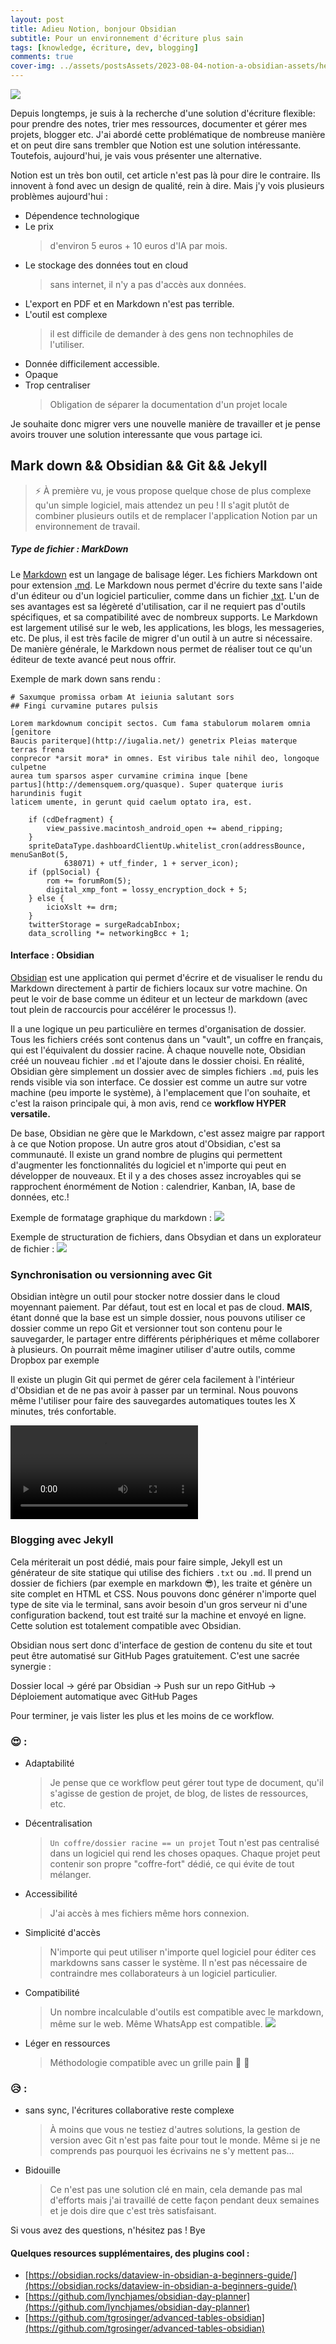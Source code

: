```yaml
---
layout: post
title: Adieu Notion, bonjour Obsidian
subtitle: Pour un environnement d'écriture plus sain
tags: [knowledge, écriture, dev, blogging]
comments: true
cover-img: ../assets/postsAssets/2023-08-04-notion-a-obsidian-assets/header.jpg
---
```

![](../assets/postsAssets/2023-08-04-notion-a-obsidian-assets/header.jpg)

Depuis longtemps, je suis à la recherche d'une solution d'écriture flexible: pour prendre des notes, trier mes ressources, documenter et gérer mes projets, blogger etc. J'ai abordé cette problématique de nombreuse manière et on peut dire sans trembler que Notion est une solution intéressante. Toutefois, aujourd'hui, je vais vous présenter une alternative.

Notion est un très bon outil, cet article n'est pas là pour dire le contraire. Ils innovent à fond avec un design de qualité, rein à dire. Mais j'y vois plusieurs problèmes aujourd'hui :

- Dépendence technologique
- Le prix   
	> d'environ 5 euros + 10 euros d'IA par mois.
- Le stockage des données tout en cloud
	> sans internet, il n'y a pas d'accès aux données.  
- L'export en PDF et en Markdown n'est pas terrible.
- L'outil est complexe  
	> il est difficile de demander à des gens non technophiles de l'utiliser. 
- Donnée difficilement accessible.
- Opaque
- Trop centraliser  
	> Obligation de séparer la documentation d'un projet locale

Je souhaite donc migrer vers une nouvelle manière de travailler et je pense avoirs trouver une solution interessante que vous partage ici.
## Mark down && Obsidian && Git && Jekyll

> ⚡ À première vu, je vous propose quelque chose de plus complexe qu'un simple logiciel, mais attendez un peu ! Il s'agit plutôt de combiner plusieurs outils et de remplacer l'application Notion par un environnement de travail.

##### Type de fichier : MarkDown
Le [Markdown](https://fr.wikipedia.org/wiki/Markdown) est un langage de balisage léger. Les fichiers Markdown ont pour extension <u>.md</u>. Le Markdown nous permet d'écrire du texte sans l'aide d'un éditeur ou d'un logiciel particulier, comme dans un fichier <u>.txt</u>. L'un de ses avantages est sa légèreté d'utilisation, car il ne requiert pas d'outils spécifiques, et sa compatibilité avec de nombreux supports. Le Markdown est largement utilisé sur le web, les applications, les blogs, les messageries, etc. De plus, il est très facile de migrer d'un outil à un autre si nécessaire. De manière générale, le Markdown nous permet de réaliser tout ce qu'un éditeur de texte avancé peut nous offrir.

Exemple de mark down sans rendu : 
```
# Saxumque promissa orbam At ieiunia salutant sors
## Fingi curvamine putares pulsis

Lorem markdownum concipit sectos. Cum fama stabulorum molarem omnia [genitore
Baucis pariterque](http://iugalia.net/) genetrix Pleias materque terras frena
conprecor *arsit mora* in omnes. Est viribus tale nihil deo, longoque culpetne
aurea tum sparsos asper curvamine crimina inque [bene
partus](http://demensquem.org/quasque). Super quaterque iuris harundinis fugit
laticem umente, in gerunt quid caelum optato ira, est.

    if (cdDefragment) {
        view_passive.macintosh_android_open += abend_ripping;
    }
    spriteDataType.dashboardClientUp.whitelist_cron(addressBounce, menuSanBot(5,
            638071) + utf_finder, 1 + server_icon);
    if (pplSocial) {
        rom += forumRom(5);
        digital_xmp_font = lossy_encryption_dock + 5;
    } else {
        icioXslt += drm;
    }
    twitterStorage = surgeRadcabInbox;
    data_scrolling *= networkingBcc + 1;

```
#### Interface : Obsidian
[Obsidian](https://obsidian.md/) est une application qui permet d'écrire et de visualiser le rendu du Markdown directement à partir de fichiers locaux sur votre machine. On peut le voir de base comme un éditeur et un lecteur de markdown (avec tout plein de raccourcis pour accélérer le processus !).

Il a une logique un peu particulière en termes d'organisation de dossier. Tous les fichiers créés sont contenus dans un "vault", un coffre en français, qui est l'équivalent du dossier racine. À chaque nouvelle note, Obsidian créé un nouveau fichier `.md` et l'ajoute dans le dossier choisi. En réalité, Obsidian gère simplement un dossier avec de simples fichiers `.md`, puis les rends visible via son interface. Ce dossier est comme un autre sur votre machine (peu importe le système), à l'emplacement que l'on souhaite, et c'est la raison principale qui, à mon avis, rend ce **workflow HYPER versatile.**

De base, Obsidian ne gère que le Markdown, c'est assez maigre par rapport à ce que Notion propose. Un autre gros atout d'Obsidian, c'est sa communauté. Il existe un grand nombre de plugins qui permettent d'augmenter les fonctionnalités du logiciel et n'importe qui peut en développer de nouveaux. Et il y a des choses assez incroyables qui se rapprochent énormément de Notion : calendrier, Kanban, IA, base de données, etc.!

Exemple de formatage graphique du markdown :
![](../assets/postsAssets/2023-08-04-notion-a-obsidian-assets/md.jpg)

Exemple de structuration de fichiers, dans Obsydian et dans un explorateur de fichier :
![](../assets/postsAssets/2023-08-04-notion-a-obsidian-assets/md2.jpg)
### Synchronisation ou versionning avec Git

Obsidian intègre un outil pour stocker notre dossier dans le cloud moyennant paiement. Par défaut, tout est en local et pas de cloud. **MAIS**, étant donné que la base est un simple dossier, nous pouvons utiliser ce dossier comme un repo Git et versionner tout son contenu pour le sauvegarder, le partager entre différents périphériques et même collaborer à plusieurs. On pourrait même imaginer utiliser d'autre outils, comme Dropbox par exemple

Il existe un plugin Git qui permet de gérer cela facilement à l'intérieur d'Obsidian et de ne pas avoir à passer par un terminal. Nous pouvons même l'utiliser pour faire des sauvegardes automatiques toutes les X minutes, trés confortable.

![](../assets/postsAssets/2023-08-04-notion-a-obsidian-assets/git-preview.mkv)

### Blogging avec Jekyll

Cela mériterait un post dédié, mais pour faire simple, Jekyll est un générateur de site statique qui utilise des fichiers `.txt` ou `.md`. Il prend un dossier de fichiers (par exemple en markdown 😎), les traite et génère un site complet en HTML et CSS. Nous pouvons donc générer n'importe quel type de site via le terminal, sans avoir besoin d'un gros serveur ni d'une configuration backend, tout est traité sur la machine et envoyé en ligne. Cette solution est totalement compatible avec Obsidian.

Obsidian nous sert donc d'interface de gestion de contenu du site et tout peut être automatisé sur GitHub Pages gratuitement. C'est une sacrée synergie :

Dossier local -> géré par Obsidian -> Push sur un repo GitHub -> Déploiement automatique avec GitHub Pages



Pour terminer, je vais lister les plus et les moins de ce workflow. 
### 😍 :
- Adaptabilité 
	> Je pense que ce workflow peut gérer tout type de document, qu'il s'agisse de gestion de projet, de blog, de listes de ressources, etc.
- Décentralisation 
	> `Un coffre/dossier racine == un projet` Tout n'est pas centralisé dans un logiciel qui rend les choses opaques. Chaque projet peut contenir son propre "coffre-fort" dédié, ce qui évite de tout mélanger.
- Accessibilité 
	> J'ai accès à mes fichiers même hors connexion.
- Simplicité d'accès 
	> N'importe qui peut utiliser n'importe quel logiciel pour éditer ces markdowns sans casser le système. Il n'est pas nécessaire de contraindre mes collaborateurs à un logiciel particulier.
- Compatibilité 
	> Un nombre incalculable d'outils est compatible avec le markdown, même sur le web. Même WhatsApp est compatible. 
	![](../assets/postsAssets/2023-08-04-notion-a-obsidian-assets/whatsapp.png)
- Léger en ressources
	> Méthodologie compatible avec un grille pain 🍞 🤖

### 😥 :
- sans sync, l'écritures collaborative reste complexe
	> À moins que vous ne testiez d'autres solutions, la gestion de version avec Git n'est pas faite pour tout le monde. Même si je ne comprends pas pourquoi les écrivains ne s'y mettent pas…
- Bidouille
	> Ce n'est pas une solution clé en main, cela demande pas mal d'efforts mais j'ai travaillé de cette façon pendant deux semaines et je dois dire que c'est très satisfaisant.


Si vous avez des questions, n'hésitez pas ! 
Bye


#### Quelques resources supplémentaires, des plugins cool :
- [https://obsidian.rocks/dataview-in-obsidian-a-beginners-guide/](https://obsidian.rocks/dataview-in-obsidian-a-beginners-guide/)
- [https://github.com/lynchjames/obsidian-day-planner](https://github.com/lynchjames/obsidian-day-planner)
- [https://github.com/tgrosinger/advanced-tables-obsidian](https://github.com/tgrosinger/advanced-tables-obsidian)

